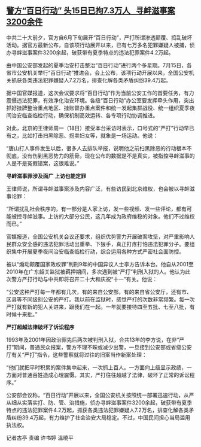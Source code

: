 <!--1658132648000-->
[警方“百日行动” 头15日已拘7.3万人   寻衅滋事案3200余件](https://www.rfa.org/mandarin/yataibaodao/shehui/gt1-07182022042333.html)
------

<p><span style="font-weight: 400;">中共二十大前夕，官方自6月下旬展开“百日行动”，严打所谓渗透颠覆、捣乱破坏活动。据官方最新公布，自该项行动展开以来，已有七万多名犯罪嫌疑人被捕，侦办寻衅滋事案件3200余起，破获带有夏季特点的违法犯罪案件4.2万起。</span></p><p><span style="font-weight: 400;">由中国公安部发起的夏季治安打击整治“百日行动”进行两个多星期。7月15日，各省市公安机关举行“百日行动”推进会，会上公布，该项行动开展以来，全国公安机关抓获各类违法犯罪嫌疑人7.2万名，排查化解各类矛盾纠纷39.4万起。</span></p><p><span style="font-weight: 400;">据中国官媒报道，这次会议要求将“百日行动”作为当前公安工作的首要任务，有力震慑违法犯罪，有效净化治安环境。各级“百日行动”办公室要发挥牵头作用，突出抓好挂牌整治重点地区、挂账督办重点案件和统一发起集群战役、统一组织夏季夜间治安临查临检行动，确保机制高效运转、各专项行动协调推进。</span></p><p><span style="font-weight: 400;">对此，北京的王律师周一（18日）接受本台采访时表示，口号式的“严打”行动早已有之，比如打击扫黑除恶、拐卖妇女等，就象是一场运动。他说：</span></p><p><span style="font-weight: 400;">“唐山打人事件发生以后，很多人去排队举报，说明他之前扫黑除恶的行动根本不彻底，没有伤到黑恶势力的筋骨。现在公布的数据是不是真实，被指控寻衅滋事的人是不是冤假错案，这很难说。”</span></p><p><b>寻衅滋事罪涉及面广 上访也能定罪</b></p><p><span style="font-weight: 400;">王律师说，所谓寻衅滋事案涉及内容广泛，有些访民到北京维权，也会被以寻衅滋事论罪：</span></p><p><span style="font-weight: 400;">“所谓扰乱社会秩序的，有一部分是人家上访，发一些视频、发一些评论，都有可能被控寻衅滋事。上访的大部分公民，这几年成为政府维稳的对象。他们不过维权而已。”</span></p><p><span style="font-weight: 400;">官媒报道，全国公安机关会议还要求，组织优势警力开展破案攻坚，对严重影响人民群众安全感的违法犯罪活动出重拳、下狠手，真正打疼打怕违法犯罪分子。要组织集中开展夏季夜间治安临查临检行动，综合运用各种方式严密社会面防控。</span></p><p><span style="font-weight: 400;">被以“煽动颠覆国家政权罪”判刑9年的中国异议人士李方告诉本台。他自从2001至2010年在广东韶关监狱被羁押期间，多次遇到被“严打”判刑入狱的人。他认为此次警方严打行动与中共即将召开二十大和庆祝“十一”有关。他说：</span></p><p><span style="font-weight: 400;">“公安这种严打每一年都有几次，有的来自公安部，有的来自省公安厅，还有市、区县等不同级别公安的严打。我以前在监狱时，感觉严打的次数非常频繁。每一次严打就有新的犯人关进来，跟我们在一起。一年就要接待四至五批、七至八批，有时候十来批。”</span></p><p><b>严打超越法律破坏了诉讼程序</b></p><p><span style="font-weight: 400;">1993年及2001年因政治罪先后两次被判刑入狱，合共13年的李方说，在非“严打”期间，普通民众报案，警方不理不睬或减少出警，一旦接到公安部或省级公安厅</span><span style="font-weight: 400;">有关</span><span style="font-weight: 400;">“严打”指令，这些警察就将过往的旧案当作新案处理：</span></p><p><span style="font-weight: 400;">“他们就把平时积累的案件集中起来，一次抓上百人。一方面向上级显示政绩，一方面对普通百姓造成心理震慑。其实，严打往往超越了法律，破坏了正常的诉讼程序。”</span></p><p><span style="font-weight: 400;">公安部会议称，“百日行动”开展以来，全国公安机关按照统一部署迅速行动，从严从细从实落实打、防、管、治措施，侦办寻衅滋事案件3200余起，破获带有夏季特点的违法犯罪案件4.2万起，抓获各类违法犯罪嫌疑人7.2万名，排查化解各类矛盾纠纷39.4万起，有力维护了社会治安大局稳定。不过，中国民间担心当局滥用执法权。</span></p><p><span style="font-weight: 400;"></span></p><p><span style="font-weight: 400;">记者古亭 责编 许书婷 溫曉平</span></p>
